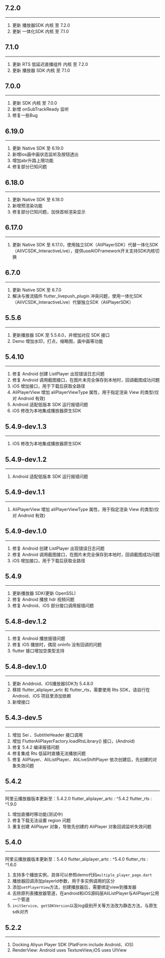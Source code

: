 
## 7.2.0
----------------------------------
1. 更新 播放器SDK 内核 至 7.2.0
2. 更新 一体化SDK 内核 至 7.1.0

## 7.1.0
----------------------------------
1. 更新 RTS 低延迟直播组件 内核 至 7.2.0
2. 更新 播放器 SDK 内核 至 7.1.0

## 7.0.0
----------------------------------
1. 更新 SDK 内核 至 7.0.0
2. 新增 onSubTrackReady 监听
3. 修复一些Bug

## 6.19.0
----------------------------------
1. 更新 Native SDK 至 6.19.0
2. 新增ios画中画状态监听及按钮透出
3. 增加abr升路上限功能
4. 修复部分已知问题

## 6.18.0
----------------------------------
1. 更新 Native SDK 至 6.18.0
2. 新增预渲染功能
3. 修复部分已知问题，加快首帧渲染显示

## 6.17.0
----------------------------------
1. 更新 Native SDK 至 6.17.0，使用独立SDK（AliPlayerSDK）代替一体化SDK（AliVCSDK_InteractiveLive），提供useAIOFramework开关支持SDK内核切换

## 6.7.0
----------------------------------
1. 更新 Native SDK 至 6.7.0
2. 解决与推流插件 flutter_livepush_plugin 冲突问题，使用一体化SDK（AliVCSDK_InteractiveLive）代替独立SDK（AliPlayerSDK）

## 5.5.6
----------------------------------
1. 更新播放器 SDK 至 5.5.6.0，并增加对应 SDK 接口
2. Demo 增加水印，打点，缩略图，画中画等功能

## 5.4.10
----------------------------------
1. 修复 Android 创建 ListPlayer 出现错误日志问题
2. 修复 Android 调用截图接口，在图片未完全保存到本地时，回调截图成功问题
3. iOS 增加接口，用于下载后获取全路径
4. AliPlayerView 增加 aliPlayerViewType 属性，用于指定渲染 View 的类型(仅对 Android 有效)
5. Android 适配低版本 SDK 运行报错问题
6. iOS 修改为本地集成播放器原生SDK

## 5.4.9-dev.1.3
----------------------------------
1. iOS 修改为本地集成播放器原生SDK

## 5.4.9-dev.1.2
----------------------------------
1. Android 适配低版本 SDK 运行报错问题

## 5.4.9-dev.1.1
----------------------------------
1. AliPlayerView 增加 aliPlayerViewType 属性，用于指定渲染 View 的类型(仅对 Android 有效)

## 5.4.9-dev.1.0
----------------------------------
1. 修复 Android 创建 ListPlayer 出现错误日志问题
2. 修复 Android 调用截图接口，在图片未完全保存到本地时，回调截图成功问题
3. iOS 增加接口，用于下载后获取全路径

## 5.4.9
----------------------------------
1. 更新播放器 SDK(更新 OpenSSL)
2. 修复 Android 播放 hdr 视频问题
3. 修复 Android、iOS 部分接口调用报错问题

## 5.4.8-dev.1.2
----------------------------------
1. 修复 Android 播放报错问题
2. 修复 iOS 播放时，偶现 onInfo 没有回调的问题
3. flutter 接口增加空类型支持

## 5.4.8-dev.1.0
----------------------------------
1. 更新 Anddroid、iOS播放器SDK为 5.4.8.0
2. 移除 flutter_aliplayer_artc 和 flutter_rts，需要使用 Rts SDK，请自行在 Android、iOS 项目里添加依赖
3. 新增接口
## 5.4.3-dev.5
----------------------------------
1. 增加 Sei 、SubtitleHeader 接口调用
2. 增加 FlutterAliPlayerFactory.loadRtsLibrary() 接口，(Android)
3. 修复 5.4.2 编译报错问题
4. 修复集成 Rts 低延时直播无法播放问题
5. 修复 AliPlayer、AliListPlayer、AliLiveShiftPlayer 依次创建后，先创建的对象失效问题

## 5.4.2
----------------------------------
阿里云播放器版本更新至：5.4.2.0
flutter_aliplayer_artc : ^5.4.2
flutter_rts : ^1.9.0

1. 增加直播时移功能(测试中)
2. 修复下载无法设置 region 问题
3. 重复创建 AliPlayer 对象，导致先创建的 AliPlayer 对象回调监听失效问题

## 5.4.0
----------------------------------
阿里云播放器版本更新至：5.4.0
flutter_aliplayer_artc : ^5.4.0
flutter_rts : ^1.6.0

1. 支持多个播放实例，具体可以参照demo代码`multiple_player_page.dart`
2. 播放器回调添加playerId参数，用于多实例调用的区分
3. 添加`setPlayerView`方法，创建播放器后，需要绑定view到播发器
4. 去除原列表播放器管道，在android和iOS源码层AliListPlayer与AliPlayer公用一个管道
5. `initService`、`getSDKVersion`以及log级别开关等方法改为静态方法，与原生sdk对齐

## 5.2.2
----------------------------------
1. Docking Aliyun Player SDK (PlatForm include Android、iOS)
2. RenderView: Android uses TextureView,iOS uses UIView

